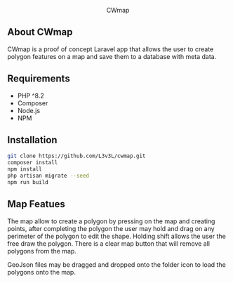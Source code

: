 <p align="center">CWmap</p>

## About CWmap

CWmap is a proof of concept Laravel app that allows the user to create polygon features on a map and save them to a database with meta data.

## Requirements
- PHP ^8.2
- Composer
- Node.js
- NPM

## Installation
```bash
git clone https://github.com/L3v3L/cwmap.git
composer install
npm install
php artisan migrate --seed
npm run build
```

## Map Featues
The map allow to create a polygon by pressing on the map and creating points, after completing the polygon the user may hold and drag on any perimeter of the polygon to edit the shape.
Holding shift allows the user the free draw the polygon.
There is a clear map button that will remove all polygons from the map.

GeoJson files may be dragged and dropped onto the folder icon to load the polygons onto the map.
